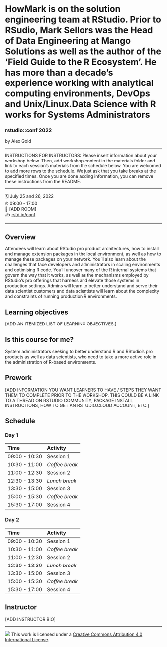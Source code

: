 HowMark is on the solution engineering team at RStudio.
Prior to RSudio, Mark Sellors was the Head of Data Engineering at Mango Solutions as well as the author of the ‘Field Guide to the R Ecosystem’. He has more than a decade’s experience working with analytical computing environments, DevOps and Unix/Linux.Data Science with R works for Systems Administrators
================

### rstudio::conf 2022

by Alex Gold

-----

INSTRUCTIONS FOR INSTRUCTORS: Please insert information about your
workshop below. Then, add workshop content in the materials folder and
link to each session’s materials from the schedule below. You are
welcomed to add more rows to the schedule. We just ask that you take
breaks at the specified times. Once you are done adding information, you
can remove these instructions from the README.

-----

:spiral_calendar: July 25 and 26, 2022  
:alarm_clock:     09:00 - 17:00  
:hotel:           \[ADD ROOM\]  
:writing_hand:    [rstd.io/conf](http://rstd.io/conf)

-----

## Overview

Attendees will learn about RStudio pro product architectures, how to install and manage extension packages in the local environment, as well as how to manage these packages on your network. You’ll also learn about the challenges that face developers and administrators in scaling environments and optimising R code. You’ll uncover many of the R internal systems that govern the way that it works, as well as the mechanisms employed by RStudio’s pro offerings that harness and elevate those systems in production settings.
Admins will learn to better understand and serve their data scientist customers and data scientists will learn about the complexity and constraints of running production R environments.


## Learning objectives

[ADD AN ITEMIZED LIST OF LEARNING OBJECTIVES.]

## Is this course for me?

System administrators seeking to better understand R and RStudio’s pro products as well as data scientists, who need to take a more active role in the administration of R-based environments.

## Prework

\[ADD INFORMATION YOU WANT LEARNERS TO HAVE / STEPS THEY WANT THEM TO
COMPLETE PRIOR TO THE WORKSHOP. THIS COULD BE A LINK TO A THREAD ON
RSTUDIO COMMUNITY, PACKAGE INSTALL INSTRUCTIONS, HOW TO GET AN
RSTUDIO.CLOUD ACCOUNT, ETC.\]

## Schedule

### Day 1

| Time          | Activity         |
| :------------ | :--------------- |
| 09:00 - 10:30 | Session 1        |
| 10:30 - 11:00 | *Coffee break*   |
| 11:00 - 12:30 | Session 2        |
| 12:30 - 13:30 | *Lunch break*    |
| 13:30 - 15:00 | Session 3        |
| 15:00 - 15:30 | *Coffee break*   |
| 15:30 - 17:00 | Session 4        |

### Day 2

| Time          | Activity         |
| :------------ | :--------------- |
| 09:00 - 10:30 | Session 1        |
| 10:30 - 11:00 | *Coffee break*   |
| 11:00 - 12:30 | Session 2        |
| 12:30 - 13:30 | *Lunch break*    |
| 13:30 - 15:00 | Session 3        |
| 15:00 - 15:30 | *Coffee break*   |
| 15:30 - 17:00 | Session 4        |

## Instructor

\[ADD INSTRUCTOR BIO\]

-----

![](https://i.creativecommons.org/l/by/4.0/88x31.png) This work is
licensed under a [Creative Commons Attribution 4.0 International
License](https://creativecommons.org/licenses/by/4.0/).
